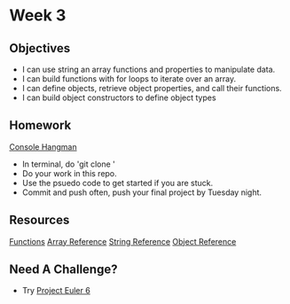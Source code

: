 # Week 3

## Objectives
- I can use string an array functions and properties to manipulate data.
- I can build functions with for loops to iterate over an array.
- I can define objects, retrieve object properties, and call their functions.
- I can build object constructors to define object types

## Homework
[Console Hangman](https://classroom.github.com/assignment-invitations/41cb3d432536a53850d98004b3395bf7)
- In terminal, do 'git clone <yourHWRepo>'
- Do your work in this repo.
- Use the psuedo code to get started if you are stuck.
- Commit and push often, push your final project by Tuesday night.

## Resources
[Functions](http://eloquentjavascript.net/03_functions.html)
[Array Reference](http://www.w3schools.com/jsref/jsref_obj_array.asp)
[String Reference](http://www.w3schools.com/jsref/jsref_obj_array.asp)
[Object Reference](http://www.w3schools.com/js/js_objects.asp)


## Need A Challenge? 
- Try [Project Euler 6](https://projecteuler.net/problem=6)
